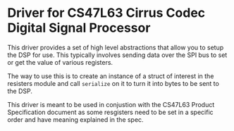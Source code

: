 # Driver for CS47L63 Cirrus Codec Digital Signal Processor

This driver provides a set of high level abstractions that allow you to setup the DSP for use. This typically involves sending data over the SPI bus to set or get the value of various registers.

The way to use this is to create an instance of a struct of interest in the resisters module and call `serialize` on it to turn it into bytes to be sent to the DSP. 

This driver is meant to be used in conjustion with the CS47L63 Product Specification document as some resgisters need to be set in a specific order and have meaning explained in the spec.

